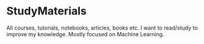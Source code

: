 # StudyMaterials
All courses, tutorials, notebooks, articles, books etc. I want to read/study to improve my knowledge. Mostly focused on Machine Learning.
